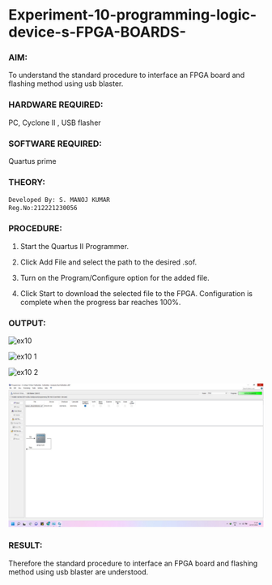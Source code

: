 # Experiment-10-programming-logic-device-s-FPGA-BOARDS-
### AIM: 
To understand the standard procedure to interface an FPGA board and flashing method using usb blaster. 
### HARDWARE REQUIRED: 
PC, Cyclone II , USB flasher
### SOFTWARE REQUIRED:   
Quartus prime
### THEORY:
```
Developed By: S. MANOJ KUMAR
Reg.No:212221230056
```
### PROCEDURE: 

1. Start the Quartus II Programmer.

2. Click Add File and select the path to the desired .sof.

3. Turn on the Program/Configure option for the added file.

4. Click Start to download the selected file to the FPGA. Configuration is complete when the progress bar reaches 100%.


### OUTPUT:
![ex10](https://user-images.githubusercontent.com/94154780/203317048-07252fd0-c5a5-4f8b-a4c4-cbc9f5102f51.jpeg)

![ex10 1](https://user-images.githubusercontent.com/94154780/203317079-d8629dec-6262-4701-b770-f722cd0af9e1.jpeg)

![ex10 2](https://user-images.githubusercontent.com/94154780/203317123-38b53ff3-a8cf-4021-b8f8-4123d561333c.jpeg)

![github.logo](ex10.3.jpeg)



### RESULT: 
Therefore the standard procedure to interface an FPGA board and flashing method using usb blaster are understood.
